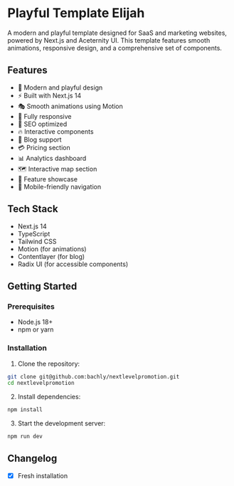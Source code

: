 # Playful Template Elijah

A modern and playful template designed for SaaS and marketing websites, powered by Next.js and Aceternity UI. This template features smooth animations, responsive design, and a comprehensive set of components.

## Features

- 🎨 Modern and playful design
- ⚡ Built with Next.js 14
- 🎭 Smooth animations using Motion
- 📱 Fully responsive
- 🎯 SEO optimized
- 🔥 Interactive components
- 📝 Blog support
- 💳 Pricing section
- 📊 Analytics dashboard
- 🗺️ Interactive map section
- 🎯 Feature showcase
- 📱 Mobile-friendly navigation

## Tech Stack

- Next.js 14
- TypeScript
- Tailwind CSS
- Motion (for animations)
- Contentlayer (for blog)
- Radix UI (for accessible components)

## Getting Started

### Prerequisites

- Node.js 18+
- npm or yarn

### Installation

1. Clone the repository:

```bash
git clone git@github.com:bachly/nextlevelpromotion.git
cd nextlevelpromotion
```

2. Install dependencies:

```bash
npm install
```

3. Start the development server:

```bash
npm run dev
```

## Changelog

- [x] Fresh installation
